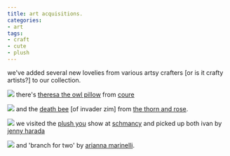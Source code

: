 ```yaml
---
title: art acquisitions.
categories:
- art
tags:
- craft
- cute
- plush
---
```


we've added several new lovelies from various artsy crafters [or is it crafty artists?] to our collection.

![](/blog/old-uploads/2008/11/theresa.jpg)
there's [theresa the owl pillow](http://www.etsy.com/view_transaction.php?transaction_id=10807268) from [coure](http://www.etsy.com/shop.php?user_id=5053450)

![](/blog/old-uploads/2008/11/deathbee.jpg)
and the [death bee](http://www.etsy.com/view_listing.php?listing_id=16392837) [of invader zim] from [the thorn and rose](http://www.etsy.com/shop.php?user_id=5464753).

![](/blog/old-uploads/2008/11/ivan.jpg)
we visited the [plush you](http://plushyou2.com/) show at [schmancy](http://www.schmancytoys.com/) and picked up both ivan by [jenny harada](http://jennyharada.com/index.shtml)

![](/blog/old-uploads/2008/11/branchfortwo.jpg)
and 'branch for two' by [arianna marinelli](http://www.flickr.com/photos/schmancytoys/2932164339/).
